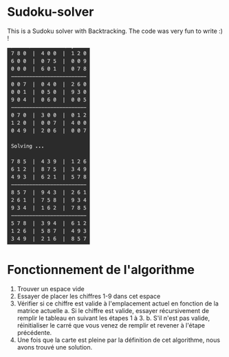# Sudoku-solver
This is a Sudoku solver with Backtracking. The code was very fun to write :) !

![Screenshot](screenshot.png)

# Fonctionnement de l'algorithme

1) Trouver un espace vide
2) Essayer de placer les chiffres 1-9 dans cet espace
3) Vérifier si ce chiffre est valide à l'emplacement actuel en fonction de la matrice actuelle
  a. Si le chiffre est valide, essayer récursivement de remplir le tableau en suivant les étapes 1 à 3.
  b. S'il n'est pas valide, réinitialiser le carré que vous venez de remplir et revener à l'étape précédente.
4) Une fois que la carte est pleine par la définition de cet algorithme, nous avons trouvé une solution.
